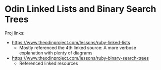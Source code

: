 # Odin Linked Lists and Binary Search Trees

Proj links:

- https://www.theodinproject.com/lessons/ruby-linked-lists
  - Mostly referenced the 4th linked source: A more verbose explanation with plenty of diagrams
- https://www.theodinproject.com/lessons/ruby-binary-search-trees
  - Referenced linked resources
